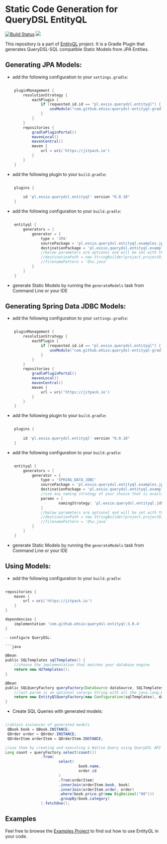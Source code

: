 # Static Code Generation for QueryDSL EntityQL 

[![Build Status](https://travis-ci.org/eXsio/querydsl-entityql-gradle-plugin.svg?branch=master)](https://travis-ci.org/eXsio/querydsl-entityql-gradle-plugin)
[![](https://jitpack.io/v/eXsio/querydsl-entityql-gradle-plugin.svg)](https://jitpack.io/#eXsio/querydsl-entityql-gradle-plugin)

This repository is a part of [EntityQL](https://github.com/eXsio/querydsl-entityql) project.
It is a Gradle Plugin that generates QueryDSL-SQL compatible Static Models from JPA Entities. 

## Generating JPA Models:

- add the following configuration to your ```settings.gradle```:

```groovy

    pluginManagement {
        resolutionStrategy {
            eachPlugin {
                if (requested.id.id == "pl.exsio.querydsl.entityql") {
                    useModule("com.github.eXsio:querydsl-entityql-gradle-plugin:${requested.version}")
                }
            }
        }
        repositories {
            gradlePluginPortal()
            mavenLocal()
            mavenCentral()
            maven {
                url = uri('https://jitpack.io')
            }
        }
    }

```
 
- add the following plugin to your ```build.gradle```:

```groovy

    plugins {
        
        id 'pl.exsio.querydsl.entityql' version "0.0.10"
    }

```

- add the following configuration to your ```build.gradle```:

```groovy

    entityql {
        generators = [
            generator = {
                type = 'JPA'
                sourcePackage = 'pl.exsio.querydsl.entityql.examples.jpa.entity'
                destinationPackage = 'pl.exsio.querydsl.entityql.examples.jpa.entity.generated'
                //below parameters are optional and will be set with the following default values:
                //destinationPath = new StringBuilder(project.projectDir.absolutePath).append('/src/main/java').toString()
                //filenamePattern = 'Q%s.java'
            }
        ]
    }

```

- generate Static Models by running the ```generateModels``` task from Command Line or your IDE

## Generating Spring Data JDBC Models:

- add the following configuration to your ```settings.gradle```:

```groovy

    pluginManagement {
        resolutionStrategy {
            eachPlugin {
                if (requested.id.id == "pl.exsio.querydsl.entityql") {
                    useModule("com.github.eXsio:querydsl-entityql-gradle-plugin:${requested.version}")
                }
            }
        }
        repositories {
            gradlePluginPortal()
            mavenLocal()
            mavenCentral()
            maven {
                url = uri('https://jitpack.io')
            }
        }
    }

```
 
- add the following plugin to your ```build.gradle```:

```groovy

    plugins {
        
        id 'pl.exsio.querydsl.entityql' version "0.0.10"
    }

```

- add the following configuration to your ```build.gradle```:

```groovy

    entityql {
        generators = [
            generator = {
                type = 'SPRING_DATA_JDBC'
                sourcePackage = 'pl.exsio.querydsl.entityql.examples.jpa.entity'
                destinationPackage = 'pl.exsio.querydsl.entityql.examples.jpa.entity.generated'
                //use any naming strategy of your choice that is available on classpath
                params = [
                        namingStrategy: 'pl.exsio.querydsl.entityql.jdbc.UpperCaseWithUnderscoresNamingStrategy'
                ]
                //below parameters are optional and will be set with the following default values:
                //destinationPath = new StringBuilder(project.projectDir.absolutePath).append('/src/main/java').toString()
                //filenamePattern = 'Q%s.java'
            }
        ]
    }

```

- generate Static Models by running the ```generateModels``` task from Command Line or your IDE

## Using Models:

- add the following configuration to your ```build.gradle```:

```groovy

repositories {
    maven {
        url = uri('https://jitpack.io')
    }
}

dependencies {
    implementation 'com.github.eXsio:querydsl-entityql:3.0.4'
}

- configure QueryDSL:

```java

@Bean
public SQLTemplates sqlTemplates() {
    //choose the implementation that matches your database engine
    return new H2Templates(); 
}

@Bean
public SQLQueryFactory queryFactory(DataSource dataSource, SQLTemplates sqlTemplates) {
    //last param is an optional varargs String with all the java.lang.Enum packages that you use in your Entities
    return new EntityQlQueryFactory(new Configuration(sqlTemplates), dataSource, "your.enums.package");
}

```

- Create SQL Queries with generated models:

```java

//obtain instances of generated models
 QBook book = QBook.INSTANCE; 
 QOrder order = QOrder.INSTANCE;
 QOrderItem orderItem = QOrderItem.INSTANCE;

//use them by creating and executing a Native Query using QueryDSL API
Long count = queryFactory.select(count())
                .from(
                        select(
                                 book.name, 
                                 order.id
                        )
                        .from(orderItem)
                        .innerJoin(orderItem.book, book)
                        .innerJoin(orderItem.order, order)
                        .where(book.price.gt(new BigDecimal("80")))
                        .groupBy(book.category) 
                ).fetchOne();
```


## Examples

Feel free to browse the [Examples Project](https://github.com/eXsio/querydsl-entityql-examples) to find out how to use EntityQL in your code.
